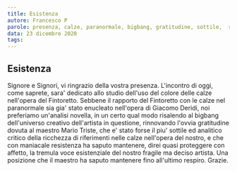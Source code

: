 ```yaml
---
title: Esistenza
autore: Francesco P
parole: presenza, calze, paranormale, bigbang, gratitudine, sottile,  ricchezza, resistenza, proteggere, tremula, fragile, respiro
data: 23 dicembre 2020
tags: 
---
```

## Esistenza

Signore e Signori, vi ringrazio della vostra presenza.
L'incontro di oggi, come saprete, sara' dedicato allo studio dell'uso del colore delle calze nell'opera del Fintoretto.
Sebbene il rapporto del Fintoretto con le calze nel paranormale sia gia' stato enucleato nell'opera di Giacomo Deridi,
noi preferiamo un'analisi novella, in un certo qual modo risalendo al bigbang dell'universo creativo dell'artista in questione,
rinnovando l'ovvia gratitudine dovuta al maestro Mario Triste, che e' stato forse il piu' sottile ed analitico
critico della ricchezza di riferimenti nelle calze nell'opera del nostro, e che con maniacale resistenza ha saputo
mantenere, direi quasi proteggere con affetto, la tremula voce esistenziale del nostro fragile ma deciso artista.
Una posizione che il maestro ha saputo mantenere fino all'ultimo respiro.
Grazie.